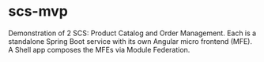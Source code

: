 # scs-mvp
Demonstration of 2 SCS: Product Catalog and Order Management. Each is a standalone Spring Boot service with its own Angular micro frontend (MFE). A Shell app composes the MFEs via Module Federation.
